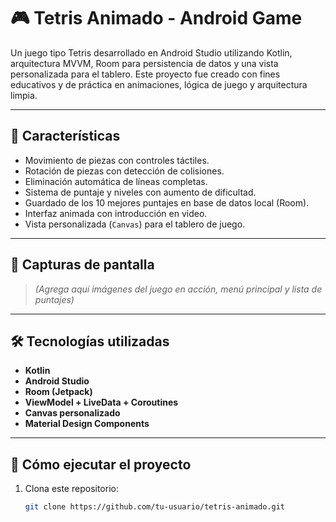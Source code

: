 # 🎮 Tetris Animado - Android Game

Un juego tipo Tetris desarrollado en Android Studio utilizando Kotlin, arquitectura MVVM, Room para persistencia de datos y una vista personalizada para el tablero. Este proyecto fue creado con fines educativos y de práctica en animaciones, lógica de juego y arquitectura limpia.

---

## 🧩 Características

- Movimiento de piezas con controles táctiles.
- Rotación de piezas con detección de colisiones.
- Eliminación automática de líneas completas.
- Sistema de puntaje y niveles con aumento de dificultad.
- Guardado de los 10 mejores puntajes en base de datos local (Room).
- Interfaz animada con introducción en video.
- Vista personalizada (`Canvas`) para el tablero de juego.

---

## 📱 Capturas de pantalla

> *(Agrega aquí imágenes del juego en acción, menú principal y lista de puntajes)*

---

## 🛠️ Tecnologías utilizadas

- **Kotlin**
- **Android Studio**
- **Room (Jetpack)**
- **ViewModel + LiveData + Coroutines**
- **Canvas personalizado**
- **Material Design Components**

---

## 🚀 Cómo ejecutar el proyecto

1. Clona este repositorio:
   ```bash
   git clone https://github.com/tu-usuario/tetris-animado.git
   ```
